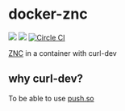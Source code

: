 # docker-znc


[![](https://images.microbadger.com/badges/image/eyenx/znc.svg)](https://microbadger.com/images/eyenx/znc "Get your own image badge on microbadger.com") [![](https://images.microbadger.com/badges/version/eyenx/znc.svg)](https://microbadger.com/images/eyenx/znc "Get your own version badge on microbadger.com")
[![Circle CI](https://circleci.com/gh/eyenx/docker-znc.svg?style=svg)](https://circleci.com/gh/eyenx/docker-znc)


[ZNC](https://znc.in) in a container with curl-dev

## why curl-dev?

To be able to use [push.so](https://github.com/jreese/znc-push)

